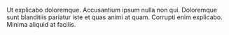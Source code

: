 Ut explicabo doloremque.
Accusantium ipsum nulla non qui.
Doloremque sunt blanditiis pariatur iste et quas animi at quam.
Corrupti enim explicabo.
Minima aliquid at facilis.